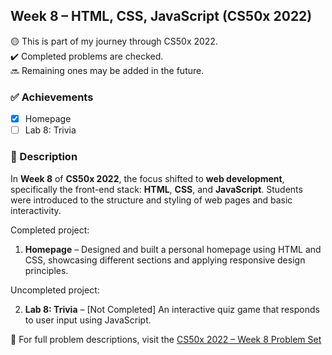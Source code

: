 ## Week 8 – HTML, CSS, JavaScript (CS50x 2022)

🟡 This is part of my journey through CS50x 2022.  
✔️ Completed problems are checked.  
🔜 Remaining ones may be added in the future.

### ✅ Achievements

- [x] Homepage
- [ ] Lab 8: Trivia

### 📄 Description

In **Week 8** of **CS50x 2022**, the focus shifted to **web development**, specifically the front-end stack: **HTML**, **CSS**, and **JavaScript**. Students were introduced to the structure and styling of web pages and basic interactivity.

Completed project:

1. **Homepage** – Designed and built a personal homepage using HTML and CSS, showcasing different sections and applying responsive design principles.

Uncompleted project:

2. **Lab 8: Trivia** – [Not Completed] An interactive quiz game that responds to user input using JavaScript.

📘 For full problem descriptions, visit the [CS50x 2022 – Week 8 Problem Set](https://cs50.harvard.edu/x/2022/psets/8/)
